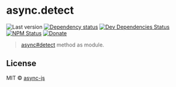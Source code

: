 # async.detect

![Last version](https://img.shields.io/github/tag/async-js/async.detect.svg?style=flat-square)
[![Dependency status](http://img.shields.io/david/async-js/async.detect.svg?style=flat-square)](https://david-dm.org/async-js/async.detect)
[![Dev Dependencies Status](http://img.shields.io/david/dev/async-js/async.detect.svg?style=flat-square)](https://david-dm.org/async-js/async.detect#info=devDependencies)
[![NPM Status](http://img.shields.io/npm/dm/async.detect.svg?style=flat-square)](https://www.npmjs.org/package/async.detect)
[![Donate](https://img.shields.io/badge/donate-paypal-blue.svg?style=flat-square)](https://paypal.me/kikobeats)

> [async#detect](https://github.com/async-js/async#async.detect) method as module.

## License

MIT © [async-js](https://github.com/async-js)
